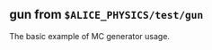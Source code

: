 gun from `$ALICE_PHYSICS/test/gun`
---------------------------------

The basic example of MC generator usage.


